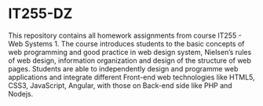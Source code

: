 # IT255-DZ

This repository contains all homework assignments from course IT255 - Web Systems 1. 
The course introduces students to the basic concepts of web programming and good practice in web design system, Nielsen’s rules of web design, information organization and design of the structure of web pages. 
Students are able to independently design and programme web applications and integrate different Front-end web technologies like HTML5, CSS3, JavaScript, Angular, with those on Back-end side like PHP and Nodejs.
